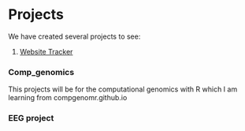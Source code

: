 # Projects

We have created several projects to see:
1. [Website Tracker](!./website_tracker)

### Comp_genomics
This projects will be for the computational genomics with R which I am learning from compgenomr.github.io


### EEG project